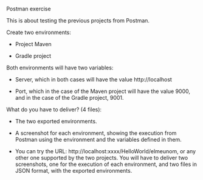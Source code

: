 Postman exercise

This is about testing the previous projects from Postman.

Create two environments:

- Project Maven

- Gradle project

 

Both environments will have two variables:

- Server, which in both cases will have the value http://localhost

- Port, which in the case of the Maven project will have the value 9000, and in the case of the Gradle project, 9001.

 

What do you have to deliver? (4 files):

- The two exported environments.

- A screenshot for each environment, showing the execution from Postman using the environment and the variables defined in them.

- You can try the URL: http://localhost:xxxx/HelloWorld/elmeunom, or any other one supported by the two projects.
You will have to deliver two screenshots, one for the execution of each environment, and two files in JSON format, with the exported environments.
